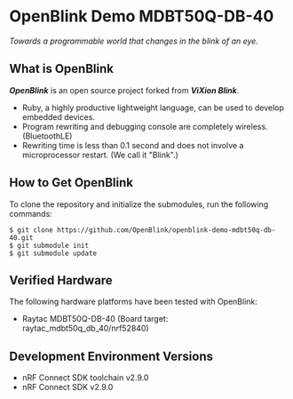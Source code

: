 # OpenBlink Demo MDBT50Q-DB-40

_Towards a programmable world that changes in the blink of an eye._

## What is OpenBlink

**_OpenBlink_** is an open source project forked from **_ViXion Blink_**.

- Ruby, a highly productive lightweight language, can be used to develop embedded devices.
- Program rewriting and debugging console are completely wireless. (BluetoothLE)
- Rewriting time is less than 0.1 second and does not involve a microprocessor restart. (We call it "Blink".)

## How to Get OpenBlink

To clone the repository and initialize the submodules, run the following commands:

```console
$ git clone https://github.com/OpenBlink/openblink-demo-mdbt50q-db-40.git
$ git submodule init
$ git submodule update
```

## Verified Hardware

The following hardware platforms have been tested with OpenBlink:

- Raytac MDBT50Q-DB-40 (Board target: raytac_mdbt50q_db_40/nrf52840)

## Development Environment Versions

- nRF Connect SDK toolchain v2.9.0
- nRF Connect SDK v2.9.0
